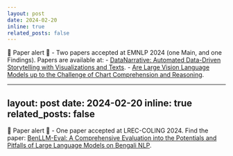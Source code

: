 ```yaml
---
layout: post
date: 2024-02-20
inline: true
related_posts: false
---
```

&#128226; Paper alert &#128276; - Two papers accepted at EMNLP 2024 (one Main, and one Findings). Papers are available at: 
    - [DataNarrative: Automated Data-Driven Storytelling with Visualizations and Texts](https://aclanthology.org/2024.emnlp-main.1073).
    - [Are Large Vision Language Models up to the Challenge of Chart Comprehension and Reasoning](https://aclanthology.org/2024.findings-emnlp.191).

---
layout: post
date: 2024-02-20
inline: true
related_posts: false
---
&#128226; Paper alert &#128276; - One paper accepted at LREC-COLING 2024. Find the paper: [BenLLM-Eval: A Comprehensive Evaluation into the Potentials and Pitfalls of Large Language Models on Bengali NLP](https://aclanthology.org/2024.lrec-main.201).
